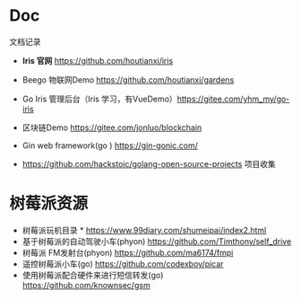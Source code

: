 # Doc
文档记录
* **Iris 官网** https://github.com/houtianxi/iris

* Beego 物联网Demo https://github.com/houtianxi/gardens

* Go Iris 管理后台（Iris 学习，有VueDemo）https://gitee.com/yhm_my/go-iris

* 区块链Demo https://gitee.com/jonluo/blockchain  
* Gin web framework(go ) https://gin-gonic.com/
* https://github.com/hackstoic/golang-open-source-projects 项目收集

# 树莓派资源  
* 树莓派玩机目录 * https://www.99diary.com/shumeipai/index2.html  
* 基于树莓派的自动驾驶小车(phyon) https://github.com/Timthony/self_drive  
* 树莓派 FM发射台(phyon) https://github.com/ma6174/fmpi  
* 遥控树莓派小车(go)  https://github.com/codexboy/picar  
* 使用树莓派配合硬件来进行短信转发(go) https://github.com/knownsec/gsm  
